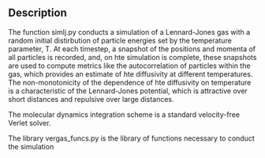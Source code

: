 ## Description

The function simlj.py conducts a simulation of a Lennard-Jones gas with a random initial distirbution of particle energies set by the temperature parameter, T. At each timestep, a snapshot of the positions and momenta of all particles is recorded, and, on hte simulation is complete, these snapshots are used to compute metrics like the autocorrelation of particles within the gas, which provides an estimate of hte diffusivity at different temperatures. The non-monotonicity of the dependence of hte diffusivity on temperature is a characteristic of the Lennard-Jones potential, which is attractive over short distances and repulsive over large distances. 

The molecular dynamics integration scheme is a standard velocity-free Verlet solver.

The library vergas_funcs.py is the library of functions necessary to conduct the simulation

